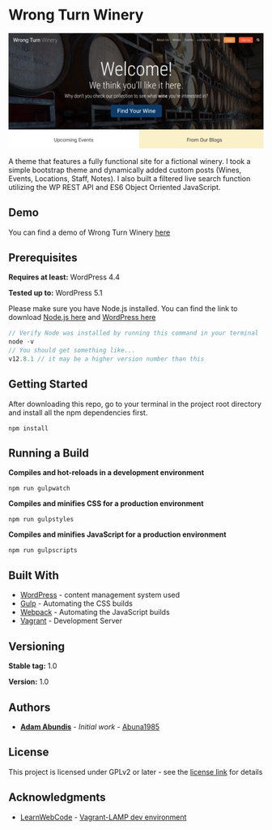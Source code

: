 # Wrong Turn Winery

![alt text](./images/screenshot.png "Wrong Turn Winery")

A theme that features a fully functional site for a fictional winery. I took a simple bootstrap theme and dynamically added custom posts (Wines, Events, Locations, Staff, Notes). I also built a filtered live search function utilizing the WP REST API and ES6 Object Orriented JavaScript.

## Demo

You can find a demo of Wrong Turn Winery [here](https://adama.sgedu.site)

## Prerequisites

**Requires at least:** WordPress 4.4

**Tested up to:** WordPress 5.1

Please make sure you have Node.js installed. You can find the link to download [Node.js here](https://nodejs.org/en/) and [WordPress here](https://wordpress.org) 

```javascript
// Verify Node was installed by running this command in your terminal
node -v
// You should get something like...
v12.8.1 // it may be a higher version number than this
```

## Getting Started

After downloading this repo, go to your terminal in the project root directory and install all the npm dependencies first.

```
npm install
```

## Running a Build
**Compiles and hot-reloads in a development environment**
```
npm run gulpwatch
```

**Compiles and minifies CSS for a production environment**
```
npm run gulpstyles
```


**Compiles and minifies JavaScript for a production environment**
```
npm run gulpscripts
```

## Built With

* [WordPress](https://wordpress.org) - content management system used
* [Gulp](https://gulpjs.com) - Automating the CSS builds
* [Webpack](https://webpack.js.org) - Automating the JavaScript builds
* [Vagrant](https://www.vagrantup.com) - Development Server

## Versioning

**Stable tag:** 1.0

**Version:** 1.0

## Authors

* [**Adam Abundis**](https://adamabundis.xyz) - *Initial work* - [Abuna1985](https://github.com/abuna1985)

## License

This project is licensed under GPLv2 or later - see the [license link](http://www.gnu.org/licenses/gpl-2.0.html) for details

## Acknowledgments

* [LearnWebCode](https://github.com/LearnWebCode) - [Vagrant-LAMP dev environment](https://github.com/LearnWebCode/vagrant-lamp)

